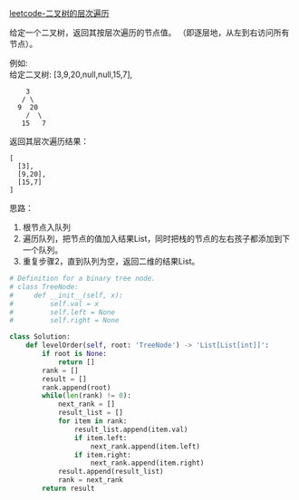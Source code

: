 [leetcode-二叉树的层次遍历](https://leetcode-cn.com/problems/binary-tree-level-order-traversal/)

给定一个二叉树，返回其按层次遍历的节点值。 （即逐层地，从左到右访问所有节点）。

例如:   
给定二叉树: [3,9,20,null,null,15,7],
```
    3
   / \
  9  20
    /  \
   15   7
```
返回其层次遍历结果：
```
[
  [3],
  [9,20],
  [15,7]
]
```
思路：
1. 根节点入队列
2. 遍历队列，把节点的值加入结果List，同时把栈的节点的左右孩子都添加到下一个队列。
3. 重复步骤2，直到队列为空，返回二维的结果List。
```python
# Definition for a binary tree node.
# class TreeNode:
#     def __init__(self, x):
#         self.val = x
#         self.left = None
#         self.right = None

class Solution:
    def levelOrder(self, root: 'TreeNode') -> 'List[List[int]]':
        if root is None:
            return []
        rank = []
        result = []
        rank.append(root)
        while(len(rank) != 0):
            next_rank = []
            result_list = []
            for item in rank:
                result_list.append(item.val)
                if item.left:
                    next_rank.append(item.left)
                if item.right:
                    next_rank.append(item.right)
            result.append(result_list)
            rank = next_rank
        return result
```
